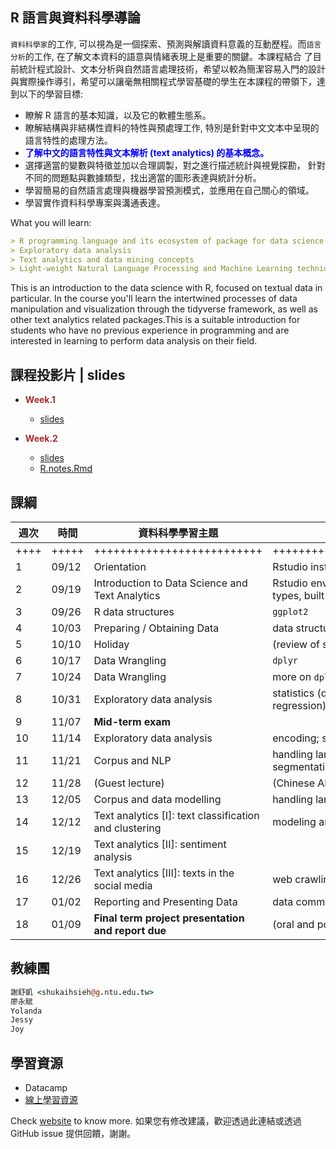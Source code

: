 ## R 語言與資料科學導論




`資料科學家`的工作, 可以視為是一個探索、預測與解讀資料意義的互動歷程。而`語言分析`的工作, 在了解文本資料的語意與情緒表現上是重要的關鍵。本課程結合 了目前統計程式設計、文本分析與自然語言處理技術，希望以較為簡潔容易入門的設計與實際操作導引，希望可以讓毫無相關程式學習基礎的學生在本課程的帶領下，達到以下的學習目標:

- 瞭解 R 語言的基本知識，以及它的軟體生態系。
- 瞭解結構與非結構性資料的特性與預處理工作, 特別是針對中文文本中呈現的語言特性的處理方法。
- <span style="color:blue; font-weight:bold">了解中文的語言特性與文本解析 (text analytics) 的基本概念。</span>
- 選擇適當的變數與特徵並加以合理調製，對之進行描述統計與視覺探勘， 針對不同的問題點與數據類型，找出適當的圖形表達與統計分析。
- 學習簡易的自然語言處理與機器學習預測模式，並應用在自己關心的領域。
- 學習實作資料科學專案與溝通表達。

What you will learn:

```markdown
> R programming language and its ecosystem of package for data science
> Exploratory data analysis
> Text analytics and data mining concepts
> Light-weight Natural Language Processing and Machine Learning techniques

```

This is an introduction to the data science with R, focused on textual data in particular. In the course you'll learn the intertwined processes of data manipulation and visualization through the tidyverse framework, as well as other text analytics related packages.This is a suitable introduction for students who have no previous experience in programming  and are interested in learning to perform data analysis on their field.






## 課程投影片 | slides

- <span style="color:brown; font-weight:bold"> Week.1 </span>
    - [slides](01/index.html)

- <span style="color:brown; font-weight:bold"> Week.2 </span>
    - [slides](02/index.html)
    - [R.notes.Rmd](02/week2_note.Rmd)




## 課綱



週次 | 時間   | 資料科學學習主題  | 實習課與程式學習進度
-----| ------ | ----------------- | -----------------------
++++  | +++++  | ++++++++++++++++++++++++++ |++++++++++++++++++++++++++++++++++++++++++
1    | 09/12  | Orientation   | Rstudio installation, Markdown, Datacamp custom track
2    | 09/19  | Introduction to Data Science and Text Analytics | Rstudio environment and basics of R: variables, data types, built-in plot; 
3    | 09/26  | R data structures| `ggplot2` 
4    | 10/03  | Preparing / Obtaining Data | data structures; I/O, looping
5    | 10/10	| Holiday | (review of statistics)
6    | 10/17	| Data Wrangling | `dplyr`
7    | 10/24  | Data Wrangling | more on `dplyr`; tidying data
8    | 10/31	| Exploratory data analysis | statistics (descriptive, hypothesis testing, linear regression) 
9    | 11/07	| **Mid-term exam** 	 | 
10   | 11/14	| Exploratory data analysis | encoding; string manipulation; regular expression
11 	 | 11/21	| Corpus and NLP       |  handling large textual data; Chinese word segmentation/POS
12 	 | 11/28	| (Guest lecture)      |  (Chinese AI-NLP forum)        
13 	 | 12/05	| Corpus and data modelling       |  handling large Chinese textual data
14 	 | 12/12	| Text analytics [I]: text classification and clustering       |  modeling and evaluation
15 	 | 12/19	| Text analytics [II]: sentiment analysis	 | 
16 	 | 12/26	| Text analytics [III]: texts in the social media|  web crawling:HTML parsing (rvest)
17 	 | 01/02	| Reporting and Presenting Data   | data communication 
18 	 | 01/09	| **Final term project presentation and report due**	             | (oral and poster presentation)



## 教練團

```coffee
謝舒凱 <shukaihsieh@g.ntu.edu.tw>
廖永賦 
Yolanda 
Jessy 
Joy
```

## 學習資源
- Datacamp
- [線上學習資源](resources.html)


<!--

- [投影片網址](https://rlads2019.github.io/lecture/)


## 助教講義、習題與作業

- [評分標準](http://lope.linguistics.ntu.edu.tw/courses/data_science/grading_policy2016.html)
- [實習課網址](https://rlads2019.github.io/lab/)



## 課程教材 | lecture materials

在課程投影片中講解基本概念，如果有興趣了解進階內容，可參考以下線上教材

- [語言分析與資料科學](https://www.gitbook.com/book/loperntu/ladsbook/details) 
- [開放語料庫：製程與分析](https://www.gitbook.com/book/loperntu/copens/details)


## 課程相關活動
- [NTU COOL]()
- [DataCamp]()
- [臉書社團](https://www.facebook.com/groups/652099794893097/)


## 課程精神
1. 自主學習
2. 跨學門協作


## 作業分數分佈圖


## 小組作業觀摩


## Capstone projects

- [分組名單]()
- [pttR 與總統大選]()

-->


Check [website](https://rlads2019.github.io/) to know more.
如果您有修改建議，歡迎透過此連結或透過 GitHub issue 提供回饋，謝謝。
